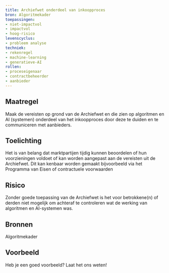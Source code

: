 ```yaml
---
title: Archiefwet onderdeel van inkoopproces
bron: Algoritmekader
toepassingen:
- niet-impactvol
- impactvol
- hoog-risico
levenscyclus:
- probleem analyse
techniek:
- rekenregel
- machine-learning
- generatieve-AI
rollen:
- proceseigenaar
- contractbeheerder
- aanbieder
---
```


<!-- tags -->

## Maatregel
Maak de vereisten op grond van de Archiefwet en die zien op algoritmen en AI (systemen) onderdeel van het inkoopproces door deze te duiden en te communiceren met aanbieders. 

## Toelichting
Het is van belang dat marktpartijen tijdig kunnen beoordelen of hun voorzieningen voldoet of kan worden aangepast aan de vereisten uit de Archiefwet. Dit kan kenbaar worden gemaakt bijvoorbeeld via het Programma van Eisen of contractuele voorwaarden

## Risico
Zonder goede toepassing van de Archiefwet is het voor betrokkene(n) of derden niet mogelijk om achteraf te controleren wat de werking van algoritmen en AI-systemen was.

## Bronnen
Algoritmekader

## Voorbeeld
Heb je een goed voorbeeld? Laat het ons weten!

